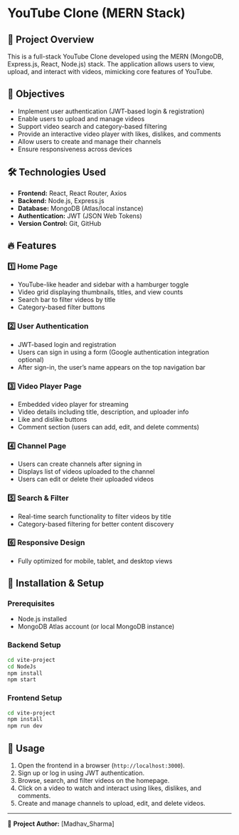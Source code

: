 # YouTube Clone (MERN Stack)

## 📌 Project Overview
This is a full-stack YouTube Clone developed using the MERN (MongoDB, Express.js, React, Node.js) stack. The application allows users to view, upload, and interact with videos, mimicking core features of YouTube.

## 🎯 Objectives
- Implement user authentication (JWT-based login & registration)
- Enable users to upload and manage videos
- Support video search and category-based filtering
- Provide an interactive video player with likes, dislikes, and comments
- Allow users to create and manage their channels
- Ensure responsiveness across devices

## 🛠️ Technologies Used
- **Frontend:** React, React Router, Axios
- **Backend:** Node.js, Express.js
- **Database:** MongoDB (Atlas/local instance)
- **Authentication:** JWT (JSON Web Tokens)
- **Version Control:** Git, GitHub

## 🔥 Features
### 1️⃣ Home Page
- YouTube-like header and sidebar with a hamburger toggle
- Video grid displaying thumbnails, titles, and view counts
- Search bar to filter videos by title
- Category-based filter buttons

### 2️⃣ User Authentication
- JWT-based login and registration
- Users can sign in using a form (Google authentication integration optional)
- After sign-in, the user’s name appears on the top navigation bar

### 3️⃣ Video Player Page
- Embedded video player for streaming
- Video details including title, description, and uploader info
- Like and dislike buttons
- Comment section (users can add, edit, and delete comments)

### 4️⃣ Channel Page
- Users can create channels after signing in
- Displays list of videos uploaded to the channel
- Users can edit or delete their uploaded videos

### 5️⃣ Search & Filter
- Real-time search functionality to filter videos by title
- Category-based filtering for better content discovery

### 6️⃣ Responsive Design
- Fully optimized for mobile, tablet, and desktop views

## 🚀 Installation & Setup
### Prerequisites
- Node.js installed
- MongoDB Atlas account (or local MongoDB instance)

### Backend Setup
```bash
cd vite-project
cd NodeJs
npm install
npm start
```

### Frontend Setup
```bash
cd vite-project
npm install
npm run dev
```

## 📜 Usage
1. Open the frontend in a browser (`http://localhost:3000`).
2. Sign up or log in using JWT authentication.
3. Browse, search, and filter videos on the homepage.
4. Click on a video to watch and interact using likes, dislikes, and comments.
5. Create and manage channels to upload, edit, and delete videos.

---

🔗 **Project Author:** [Madhav_Sharma]  

